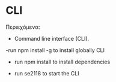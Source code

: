 # CLI 

Περιεχόμενα:

- Command line interface (CLI).

-run npm install -g to install globally CLI

- run npm install to install dependencies

- run se2118 to start the CLI 

